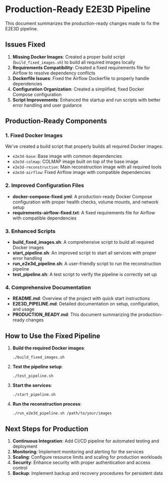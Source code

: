 # Production-Ready E2E3D Pipeline

This document summarizes the production-ready changes made to fix the E2E3D pipeline.

## Issues Fixed

1. **Missing Docker Images**: Created a proper build script (`build_fixed_images.sh`) to build all required images locally
2. **Requirements Compatibility**: Created a fixed requirements file for Airflow to resolve dependency conflicts
3. **Dockerfile Issues**: Fixed the Airflow Dockerfile to properly handle dependencies
4. **Configuration Organization**: Created a simplified, fixed Docker Compose configuration
5. **Script Improvements**: Enhanced the startup and run scripts with better error handling and user guidance

## Production-Ready Components

### 1. Fixed Docker Images

We've created a build script that properly builds all required Docker images:
- `e2e3d-base`: Base image with common dependencies
- `e2e3d-colmap`: COLMAP image built on top of the base image
- `e2e3d-reconstruction`: Main reconstruction image with all required tools
- `e2e3d-airflow`: Fixed Airflow image with compatible dependencies

### 2. Improved Configuration Files

- **docker-compose-fixed.yml**: A production-ready Docker Compose configuration with proper health checks, volume mounts, and network setup
- **requirements-airflow-fixed.txt**: A fixed requirements file for Airflow with compatible dependencies

### 3. Enhanced Scripts

- **build_fixed_images.sh**: A comprehensive script to build all required Docker images
- **start_pipeline.sh**: An improved script to start all services with proper error handling
- **run_e2e3d_pipeline.sh**: A user-friendly script to run the reconstruction pipeline
- **test_pipeline.sh**: A test script to verify the pipeline is correctly set up

### 4. Comprehensive Documentation

- **README.md**: Overview of the project with quick start instructions
- **E2E3D_PIPELINE.md**: Detailed documentation on setup, configuration, and usage
- **PRODUCTION_READY.md**: This document summarizing the production-ready changes

## How to Use the Fixed Pipeline

1. **Build the required Docker images**:
   ```
   ./build_fixed_images.sh
   ```

2. **Test the pipeline setup**:
   ```
   ./test_pipeline.sh
   ```

3. **Start the services**:
   ```
   ./start_pipeline.sh
   ```

4. **Run the reconstruction process**:
   ```
   ./run_e2e3d_pipeline.sh /path/to/your/images
   ```

## Next Steps for Production

1. **Continuous Integration**: Add CI/CD pipeline for automated testing and deployment
2. **Monitoring**: Implement monitoring and alerting for the services
3. **Scaling**: Configure resource limits and scaling for production workloads
4. **Security**: Enhance security with proper authentication and access control
5. **Backup**: Implement backup and recovery procedures for persistent data 